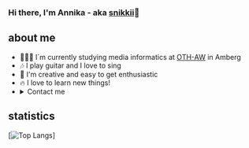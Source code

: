 ### Hi there, I'm Annika - aka [snikkii](https://github.com/snikkii)👋

## about me

- 👩🏽‍💻 I´m currently studying media informatics at [OTH-AW](https://www.oth-aw.de) in Amberg
- 🎶 I play guitar and I love to sing
- 💫 I'm creative and easy to get enthusiastic
- 🔥 I love to learn new things!
- <details>
  <summary>Contact me</summary>
  <img alt="Discord" width="16px" style="display: inline; margin-right: 10px" src="https://cdn.iconscout.com/icon/free/png-512/discord-3-569463.png" /> <a href="https://discordapp.com/users/692459595150524537/">anniaka#0574</a>
</details>

## statistics

[![Top Langs](https://github-readme-stats.vercel.app/api/top-langs/?username=snikkii)]

<!--
**snikkii/snikkii** is a ✨ _special_ ✨ repository because its `README.md` (this file) appears on your GitHub profile.

Here are some ideas to get you started:

- 🔭 I’m currently working on ...
- 🌱 I’m currently learning ...
- 👯 I’m looking to collaborate on ...
- 🤔 I’m looking for help with ...
- 💬 Ask me about ...
- 📫 How to reach me: ...
- 😄 Pronouns: ...
- ⚡ Fun fact: ...
-->
